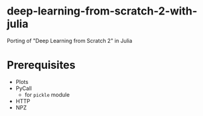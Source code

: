 # deep-learning-from-scratch-2-with-julia
Porting of "Deep Learning from Scratch 2" in Julia

# Prerequisites
- Plots
- PyCall
  - for `pickle` module
- HTTP
- NPZ
